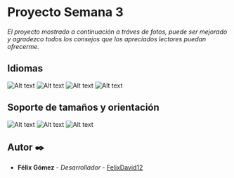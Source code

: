 # Proyecto Semana 3

_El proyecto mostrado a continuación a tráves de fotos, puede ser mejorado y agradezco todos los consejos que los apreciados lectores puedan ofrecerme._

## Idiomas
![Alt text](/HolaMundo/es.PNG?raw=true "es")
![Alt text](/HolaMundo/en.PNG?raw=true "en")
![Alt text](/HolaMundo/fr.PNG?raw=true "fr")
![Alt text](/HolaMundo/de.PNG?raw=true "de")

## Soporte de tamaños y orientación
![Alt text](/HolaMundo/land.PNG?raw=true "land")
![Alt text](/HolaMundo/large-land.PNG?raw=true "large-land")
![Alt text](/HolaMundo/large.PNG?raw=true "large")

## Autor ✒️

* **Félix Gómez** - *Desarrollador* - [FelixDavid12](https://github.com/FelixDavid12)
